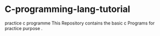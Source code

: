 # C-programming-lang-tutorial

practice c programme
This Repository contains the basic c Programs for practice purpose .
